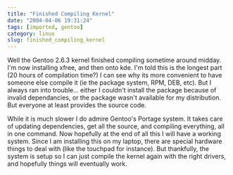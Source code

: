 ```yaml
---
title: "Finished Compiling Kernel"
date: "2004-04-06 19:31:24"
tags: [imported, gentoo]
category: linux
slug: finished_compiling_kernel
---
```

	
Well the Gentoo 2.6.3 kernel finished compiling sometime around midday.  I'm now installing xfree, and then onto kde.  I'm told this is the longest part (20 hours of compilation time?)  I can see why its more convenient to have someone else compile it (ie the package system, RPM, DEB, etc).  But I always ran into trouble... either I couldn't install the package because of invalid dependancies, or the package wasn't available for my distribution.  But everyone at least provides the source code.

While it is much slower I do admire Gentoo's Portage system.  It takes care of updating dependencies, get all the source, and compiling everything, all in one command.  Now hopefully at the end of all this I will have a working system.  Since I am installing this on my laptop, there are special hardware things to deal with (like the touchpad for instance).  But thankfully, the system is setup so I can just compile the kernel again with the right drivers, and hopefully things will eventually work.
